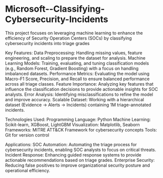 # Microsoft--Classifying-Cybersecurity-Incidents
This project focuses on leveraging machine learning to enhance the efficiency of Security Operation Centers (SOCs) by classifying cybersecurity incidents into triage grades

Key Features:
Data Preprocessing: Handling missing values, feature engineering, and scaling to prepare the dataset for analysis.
Machine Learning Models: Training, evaluating, and tuning classification models (e.g., Random Forest, Gradient Boosting) with a focus on handling imbalanced datasets.
Performance Metrics: Evaluating the model using Macro-F1 Score, Precision, and Recall to ensure balanced performance across all triage classes.
Feature Importance: Analyzing key features that influence the classification decisions to provide actionable insights for SOC analysts.
Error Analysis: Identifying misclassifications to refine the model and improve accuracy.
Scalable Dataset: Working with a hierarchical dataset (Evidence → Alerts → Incidents) containing 1M triage-annotated incidents.

Technologies Used:
Programming Language: Python
Machine Learning: Scikit-learn, XGBoost, LightGBM
Visualization: Matplotlib, Seaborn
Frameworks: MITRE ATT&CK Framework for cybersecurity concepts
Tools: Git for version control

Applications:
SOC Automation: Automating the triage process for cybersecurity incidents, enabling SOC analysts to focus on critical threats.
Incident Response: Enhancing guided response systems to provide actionable recommendations based on triage grades.
Enterprise Security: Reducing false positives to improve organizational security posture and operational efficiency.
